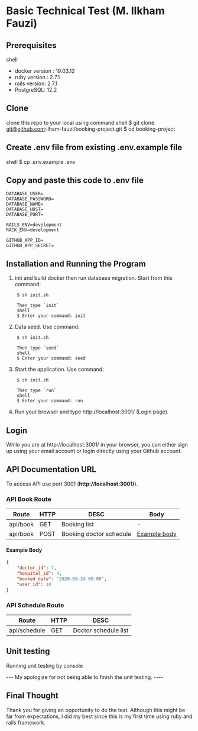 # Basic Technical Test (M. Ilkham Fauzi)

## Prerequisites
shell
- docker version : 19.03.12
- ruby version : 2.7.1
- rails version: 2.7.1
- PostgreSQL: 12.2  


## Clone
clone this repo to your local using command
shell
$ git clone git@github.com:ilham-fauzi/booking-project.git
$ cd booking-project

## Create .env file from existing .env.example file
shell
$ cp .env.example .env


## Copy and paste this code to .env file
```shell
DATABASE_USER=
DATABASE_PASSWORD=
DATABASE_NAME=
DATABASE_HOST=
DATABASE_PORT=

RAILS_ENV=development
RACK_ENV=development

GITHUB_APP_ID=
GITHUB_APP_SECRET=
```


## Installation and Running the Program
1. init and build docker then run database migration. 
Start from this command:

```shell
    $ sh init.sh
    
    Then type `init`
    shell
    $ Enter your command: init
 ```   

2. Data seed. Use command:

```shell
    $ sh init.sh
    
    Then type `seed`
    shell
    $ Enter your command: seed
```

3. Start the application. Use command:

```shell
    $ sh init.sh
    
    Then type `run`
    shell
    $ Enter your command: run
```
    
4. Run your browser and type http://localhost:3001/ (Login page).

## Login
While you are at http://localhost:3001/ in your browser, you can either sign up using your email account or login directly using your Github account.

## API Documentation URL 
To access API use port 3001 (**http://localhost:3001/**).

### API Book Route
| Route                   | HTTP | DESC                             | Body                          |
| ----------------------- | ---- | -------------------------------- | -                             |
| api/book                | GET  | Booking list                     | -                             |
| api/book                | POST | Booking doctor schedule          | [Example body](#example-body) |

#### Example Body
```json
{   
    "doctor_id": 7,
    "hospital_id": 4,
    "booked_date": "2020-09-24 00:00",
    "user_id": 10
}
```

### API Schedule Route

| Route                   | HTTP | DESC                             |
| ----------------------- | ---- | -------------------------------- |
| api/schedule            | GET  | Doctor schedule list             |


## Unit testing
Running unit testing by console

--- My apologize for not being able to finish the unit testing. ----


## Final Thought

Thank you for giving an opportunity to do the test. Although this might be far from expectations, I did my best since this is my first time using ruby and rails framework.